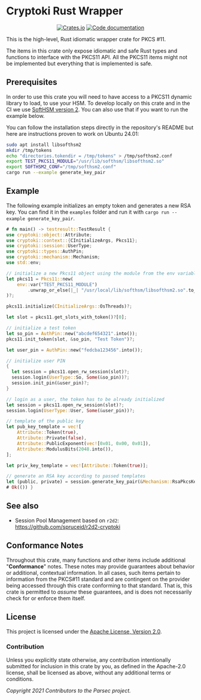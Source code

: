 # Cryptoki Rust Wrapper

<p align="center">
  <a href="https://crates.io/crates/cryptoki"><img alt="Crates.io" src="https://img.shields.io/crates/v/cryptoki"></a>
  <a href="https://docs.rs/cryptoki"><img src="https://docs.rs/cryptoki/badge.svg" alt="Code documentation"/></a>
</p>

This is the high-level, Rust idiomatic wrapper crate for PKCS #11.

The items in this crate only expose idiomatic and safe Rust types and
functions to interface with the PKCS11 API. All the PKCS11 items might
not be implemented but everything that is implemented is safe.

## Prerequisites

In order to use this crate you will need to have access to a PKCS11 dynamic library to load, to use your HSM.
To develop locally on this crate and in the CI we use [SoftHSM version 2](https://github.com/softhsm/SoftHSMv2). You can also use that if you want to run the example below.

You can follow the installation steps directly in the repository's README but here are instructions proven to work on Ubuntu 24.01:

```bash
sudo apt install libsofthsm2
mkdir /tmp/tokens
echo "directories.tokendir = /tmp/tokens" > /tmp/softhsm2.conf
export TEST_PKCS11_MODULE="/usr/lib/softhsm/libsofthsm2.so"
export SOFTHSM2_CONF="/tmp/softhsm2.conf"
cargo run --example generate_key_pair
```

## Example

The following example initializes an empty token and generates a new RSA key.
You can find it in the `examples` folder and run it with `cargo run --example generate_key_pair`.

```rust
# fn main() -> testresult::TestResult {
use cryptoki::object::Attribute;
use cryptoki::context::{CInitializeArgs, Pkcs11};
use cryptoki::session::UserType;
use cryptoki::types::AuthPin;
use cryptoki::mechanism::Mechanism;
use std::env;

// initialize a new Pkcs11 object using the module from the env variable
let pkcs11 = Pkcs11::new(
    env::var("TEST_PKCS11_MODULE")
        .unwrap_or_else(|_| "/usr/local/lib/softhsm/libsofthsm2.so".to_string()),
)?;

pkcs11.initialize(CInitializeArgs::OsThreads)?;

let slot = pkcs11.get_slots_with_token()?[0];

// initialize a test token
let so_pin = AuthPin::new("abcdef654321".into());
pkcs11.init_token(slot, &so_pin, "Test Token")?;

let user_pin = AuthPin::new("fedcba123456".into());

// initialize user PIN
{
  let session = pkcs11.open_rw_session(slot)?;
  session.login(UserType::So, Some(&so_pin))?;
  session.init_pin(&user_pin)?;
}

// login as a user, the token has to be already initialized
let session = pkcs11.open_rw_session(slot)?;
session.login(UserType::User, Some(&user_pin))?;

// template of the public key
let pub_key_template = vec![
    Attribute::Token(true),
    Attribute::Private(false),
    Attribute::PublicExponent(vec![0x01, 0x00, 0x01]),
    Attribute::ModulusBits(2048.into()),
];

let priv_key_template = vec![Attribute::Token(true)];

// generate an RSA key according to passed templates
let (public, private) = session.generate_key_pair(&Mechanism::RsaPkcsKeyPairGen, &pub_key_template, &priv_key_template)?;
# Ok(()) }
```

## See also

* Session Pool Management based on `r2d2`: <https://github.com/spruceid/r2d2-cryptoki>

## Conformance Notes

Throughout this crate, many functions and other items include additional
"**Conformance**" notes. These notes may provide guarantees about behavior or
additional, contextual information. In all cases, such items pertain
to information from the PKCS#11 standard and are contingent on the provider
being accessed through this crate conforming to that standard. That is, this
crate is permitted to *assume* these guarantees, and is does not necessarily
check for or enforce them itself.

## License

This project is licensed under the [Apache License, Version 2.0](https://www.apache.org/licenses/LICENSE-2.0).

### Contribution

Unless you explicitly state otherwise, any contribution intentionally
submitted for inclusion in this crate by you, as defined in the
Apache-2.0 license, shall be licensed as above, without any
additional terms or conditions.

*Copyright 2021 Contributors to the Parsec project.*
